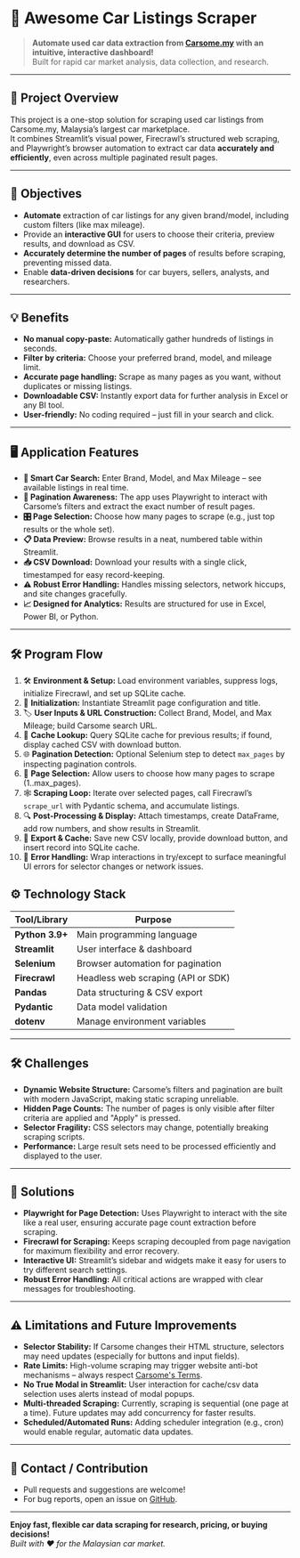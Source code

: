 # 🚗 Awesome Car Listings Scraper

> **Automate used car data extraction from [Carsome.my](https://www.carsome.my) with an intuitive, interactive dashboard!**  
> Built for rapid car market analysis, data collection, and research.

---

## 🌟 Project Overview

This project is a one-stop solution for scraping used car listings from Carsome.my, Malaysia’s largest car marketplace.  
It combines Streamlit’s visual power, Firecrawl’s structured web scraping, and Playwright’s browser automation to extract car data **accurately and efficiently**, even across multiple paginated result pages.

---

## 🎯 Objectives

- **Automate** extraction of car listings for any given brand/model, including custom filters (like max mileage).
- Provide an **interactive GUI** for users to choose their criteria, preview results, and download as CSV.
- **Accurately determine the number of pages** of results before scraping, preventing missed data.
- Enable **data-driven decisions** for car buyers, sellers, analysts, and researchers.

---

## 💡 Benefits

- **No manual copy-paste:** Automatically gather hundreds of listings in seconds.
- **Filter by criteria:** Choose your preferred brand, model, and mileage limit.
- **Accurate page handling:** Scrape as many pages as you want, without duplicates or missing listings.
- **Downloadable CSV:** Instantly export data for further analysis in Excel or any BI tool.
- **User-friendly:** No coding required – just fill in your search and click.

---

## 🖥️ Application Features

- **🔎 Smart Car Search:** Enter Brand, Model, and Max Mileage – see available listings in real time.
- **🧠 Pagination Awareness:** The app uses Playwright to interact with Carsome’s filters and extract the exact number of result pages.
- **🎛️ Page Selection:** Choose how many pages to scrape (e.g., just top results or the whole set).
- **📋 Data Preview:** Browse results in a neat, numbered table within Streamlit.
- **📥 CSV Download:** Download your results with a single click, timestamped for easy record-keeping.
- **⚠️ Robust Error Handling:** Handles missing selectors, network hiccups, and site changes gracefully.
- **📈 Designed for Analytics:** Results are structured for use in Excel, Power BI, or Python.

---
## 🛠️ Program Flow  

1. 🛠️ **Environment & Setup:** Load environment variables, suppress logs, initialize Firecrawl, and set up SQLite cache.  
2. 🔌 **Initialization:** Instantiate Streamlit page configuration and title.  
3. 🏷️ **User Inputs & URL Construction:** Collect Brand, Model, and Max Mileage; build Carsome search URL.  
4. 💾 **Cache Lookup:** Query SQLite cache for previous results; if found, display cached CSV with download button.  
5. 🌐 **Pagination Detection:** Optional Selenium step to detect `max_pages` by inspecting pagination controls.  
6. 🔄 **Page Selection:** Allow users to choose how many pages to scrape (1..max_pages).  
7. 🕸️ **Scraping Loop:** Iterate over selected pages, call Firecrawl’s `scrape_url` with Pydantic schema, and accumulate listings.  
8. 🔍 **Post-Processing & Display:** Attach timestamps, create DataFrame, add row numbers, and show results in Streamlit.  
9. 💾 **Export & Cache:** Save new CSV locally, provide download button, and insert record into SQLite cache.  
10. 🚨 **Error Handling:** Wrap interactions in try/except to surface meaningful UI errors for selector changes or network issues.

## ⚙️ Technology Stack

| Tool/Library       | Purpose                              |
|--------------------|--------------------------------------|
| **Python 3.9+**    | Main programming language            |
| **Streamlit**      | User interface & dashboard           |
| **Selenium**     | Browser automation for pagination    |
| **Firecrawl**      | Headless web scraping (API or SDK)   |
| **Pandas**         | Data structuring & CSV export        |
| **Pydantic**       | Data model validation                |
| **dotenv**         | Manage environment variables         |

---

## 🛠️ Challenges

- **Dynamic Website Structure:** Carsome’s filters and pagination are built with modern JavaScript, making static scraping unreliable.
- **Hidden Page Counts:** The number of pages is only visible after filter criteria are applied and "Apply" is pressed.
- **Selector Fragility:** CSS selectors may change, potentially breaking scraping scripts.
- **Performance:** Large result sets need to be processed efficiently and displayed to the user.

---

## 🚀 Solutions

- **Playwright for Page Detection:** Uses Playwright to interact with the site like a real user, ensuring accurate page count extraction before scraping.
- **Firecrawl for Scraping:** Keeps scraping decoupled from page navigation for maximum flexibility and error recovery.
- **Interactive UI:** Streamlit’s sidebar and widgets make it easy for users to try different search settings.
- **Robust Error Handling:** All critical actions are wrapped with clear messages for troubleshooting.

---

## ⚠️ Limitations and Future Improvements

- **Selector Stability:** If Carsome changes their HTML structure, selectors may need updates (especially for buttons and input fields).
- **Rate Limits:** High-volume scraping may trigger website anti-bot mechanisms – always respect [Carsome's Terms](https://www.carsome.my/terms).
- **No True Modal in Streamlit:** User interaction for cache/csv data selection uses alerts instead of modal popups.
- **Multi-threaded Scraping:** Currently, scraping is sequential (one page at a time). Future updates may add concurrency for faster results.
- **Scheduled/Automated Runs:** Adding scheduler integration (e.g., cron) would enable regular, automatic data updates.

---

## 💬 Contact / Contribution

- Pull requests and suggestions are welcome!  
- For bug reports, open an issue on [GitHub](https://github.com/your-repo-url).

---

**Enjoy fast, flexible car data scraping for research, pricing, or buying decisions!**  
*Built with ❤️ for the Malaysian car market.*


